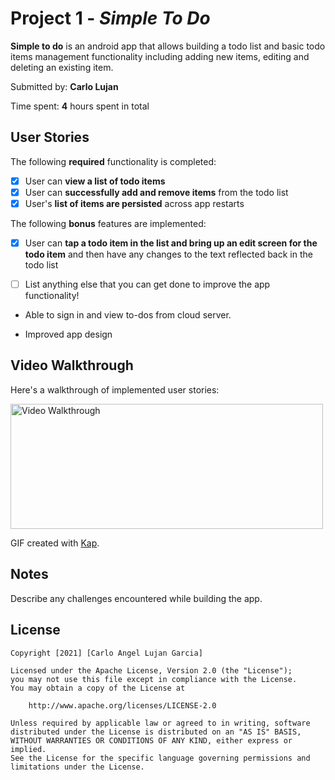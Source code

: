# Project 1 - *Simple To Do*

**Simple to do** is an android app that allows building a todo list and basic todo items management functionality including adding new items, editing and deleting an existing item.

Submitted by: **Carlo Lujan**

Time spent: **4** hours spent in total

## User Stories

The following **required** functionality is completed:

* [X] User can **view a list of todo items**
* [X] User can **successfully add and remove items** from the todo list
* [X] User's **list of items are persisted** across app restarts

The following **bonus** features are implemented:

* [X] User can **tap a todo item in the list and bring up an edit screen for the todo item** and then have any changes to the text reflected back in the todo list

* [ ] List anything else that you can get done to improve the app functionality!

* Able to sign in and view to-dos from cloud server.

* Improved app design

## Video Walkthrough

Here's a walkthrough of implemented user stories:

<img src='gif/file.gif' title='Video Walkthrough' height='200' width='500' alt='Video Walkthrough' />

GIF created with [Kap](https://getkap.co/).

## Notes

Describe any challenges encountered while building the app.

## License

    Copyright [2021] [Carlo Angel Lujan Garcia]

    Licensed under the Apache License, Version 2.0 (the "License");
    you may not use this file except in compliance with the License.
    You may obtain a copy of the License at

        http://www.apache.org/licenses/LICENSE-2.0

    Unless required by applicable law or agreed to in writing, software
    distributed under the License is distributed on an "AS IS" BASIS,
    WITHOUT WARRANTIES OR CONDITIONS OF ANY KIND, either express or implied.
    See the License for the specific language governing permissions and
    limitations under the License.
